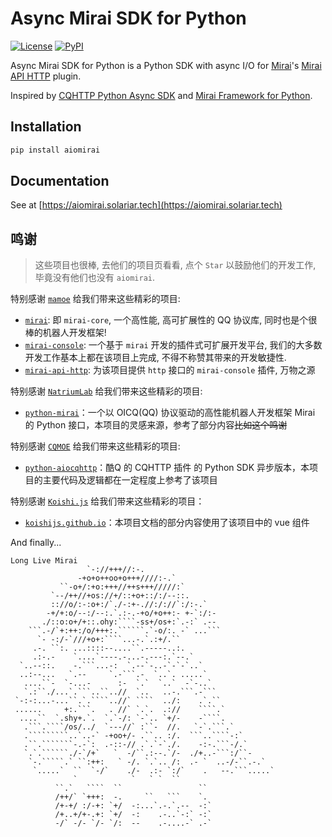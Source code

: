 # Async Mirai SDK for Python

[![License](https://img.shields.io/github/license/water-lift/aiomirai.svg)](LICENSE)
[![PyPI](https://img.shields.io/pypi/v/aiomirai.svg)](https://pypi.python.org/pypi/aiomirai)

Async Mirai SDK for Python is a Python SDK with async I/O for [Mirai](https://github.com/mamoe/mirai)'s [Mirai API HTTP](https://github.com/mamoe/mirai-api-http) plugin.

Inspired by [CQHTTP Python Async SDK](https://github.com/cqmoe/python-aiocqhttp) and [Mirai Framework for Python](https://github.com/NatriumLab/python-mirai).

## Installation

```bash
pip install aiomirai
```

## Documentation

See at [https://aiomirai.solariar.tech](https://aiomirai.solariar.tech)

## 鸣谢

> 这些项目也很棒, 去他们的项目页看看, 点个 `Star` 以鼓励他们的开发工作, 毕竟没有他们也没有 `aiomirai`.

特别感谢 [`mamoe`](https://github.com/mamoe) 给我们带来这些精彩的项目:
 - [`mirai`](https://github.com/mamoe/mirai): 即 `mirai-core`, 一个高性能, 高可扩展性的 QQ 协议库, 同时也是个很棒的机器人开发框架!
 - [`mirai-console`](https://github.com/mamoe/mirai-console): 一个基于 `mirai` 开发的插件式可扩展开发平台, 我们的大多数开发工作基本上都在该项目上完成, 不得不称赞其带来的开发敏捷性.
 - [`mirai-api-http`](https://github.com/mamoe/mirai-api-http): 为该项目提供 `http` 接口的 `mirai-console` 插件, 万物之源

特别感谢 [`NatriumLab`](https://github.com/NatriumLab) 给我们带来这些精彩的项目:
  - [`python-mirai`](https://github.com/NatriumLab/python-mirai)：一个以 OICQ(QQ) 协议驱动的高性能机器人开发框架 Mirai 的 Python 接口，本项目的灵感来源，参考了部分内容~~比如这个鸣谢~~

特别感谢 [`CQMOE`](https://github.com/cqmoe) 给我们带来这些精彩的项目:
  - [`python-aiocqhttp`](https://github.com/cqmoe/python-aiocqhttp/)：酷Q 的 CQHTTP 插件 的 Python SDK 异步版本，本项目的主要代码及逻辑都在一定程度上参考了该项目

特别感谢 [`Koishi.js`](https://github.com/koishijs) 给我们带来这些精彩的项目：
  - [`koishijs.github.io`](https://github.com/koishijs/koishijs.github.io)：本项目文档的部分内容使用了该项目中的 vue 组件

And finally...

```
Long Live Mirai
                 `-://+++//:-.                              
               -+o+o++oo+o+++////:-.`                       
           ``-o+/:+o:+++//++s+++/////:`                     
         `--/++//+os://+/::+o+::/:/--::.                    
         :://o/:-:o+:/`./-:+-.//:/://`:/:-.`                
        -+/+:o/--:/--:.`.:-.-+o/+o++:- +-`:/:-              
       ./::o:o+/+::.ohy:````-ss+/os+:`.-:` .--              
    ```.-/`+:++:/o/+++:.``````.`-o/:. -` ...```             
      `- -:/-`///+o+:````...-.`.:+/.``                      
     .-. ``:. ...::::--....``.-----..:.                     
     .:-.-    `....`----.-...-.---:.`--.`                   
  `..--::.    -.```...-:  `.--`-..-`-`-`..`                 
  ..:--...   `.--     `.-```.-  `..`. .....`                
   ....``-  `-...-      :-  `.`  `..`  -`-..`               
   `.:``./...`.```..``..//  `..   ..-.```.-```              
 `-:-:...-...``.`.````..//` ````  ../:    .`.``             
 ......     +:.```.   . //` `.`.  .://    ````.`            
  ....``  `.shy+.`.  `.`-/: `-`.. `+/-    -````.            
   .```.````/os/../  `---//` :``-  //.   `-`.```.`          
   .`````````..`..-` -+oo+/- .``.. :/.  ```..````-:`        
   .``.```````-.-`:  .-::-// .`.`-`./.    -:-.```-/.`       
   `.`.``````./-`/+`   `  -/``.:--.`/-  ./+..-```:/``-      
    `-.`````.` ``:++:   ` -/. `.`.. /:  .- `  ..-/-``.-.`   
     `.....`  ``  `-/`    ./-  .:- `:/`    .   --.```.....` 
              `            `   ` `  ``                      
          ``.`   ````  ``                 ``                
          /++/` `+++:  -.     ``   ```    `.                
          /+-+/ :/-+: `+/  -:...`.-.`.--  -:`               
          /+..+/+-.+: `+/  -:    .-..`-:` -:`               
          -/` -/- `/- `/:  --    .-....-` .-`               
```